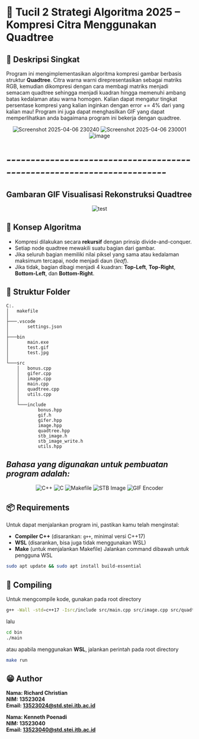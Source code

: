 # **🌳 Tucil 2 Strategi Algoritma 2025 – Kompresi Citra Menggunakan Quadtree**

## **📌 Deskripsi Singkat**
Program ini mengimplementasikan algoritma kompresi gambar berbasis struktur **Quadtree**. Citra warna warni direpresentasikan sebagai matriks RGB, kemudian dikompresi dengan cara membagi matriks menjadi semacam quadtree sehingga menjadi kuadran hingga memenuhi ambang batas kedalaman atau warna homogen. Kalian dapat mengatur tingkat persentase kompresi yang kalian inginkan dengan error += 4% dari yang kalian mau! Program ini juga dapat menghasilkan GIF yang dapat memperlihatkan anda bagaimana program ini bekerja dengan quadtree.

<div align="center">
  
![Screenshot 2025-04-06 230240](https://github.com/user-attachments/assets/c7cb6366-5ebf-491c-8a20-8caa701579fb)
![Screenshot 2025-04-06 230001](https://github.com/user-attachments/assets/0d3b4491-342b-4c3f-9766-d38e7cbb42ba)
![image](https://github.com/user-attachments/assets/19154c12-678b-40d9-8b81-6a1a38d7f630)

</div>

# *-----------------------------------------------------------------------*
## **Gambaran GIF Visualisasi Rekonstruksi Quadtree**
<div align="center">

![test](https://github.com/user-attachments/assets/82413028-8afa-4194-af20-ac5c20032695)

</div>

## **🧠 Konsep Algoritma**
- Kompresi dilakukan secara **rekursif** dengan prinsip divide-and-conquer.
- Setiap node quadtree mewakili suatu bagian dari gambar.
- Jika seluruh bagian memiliki nilai piksel yang sama atau kedalaman maksimum tercapai, node menjadi daun (*leaf*).
- Jika tidak, bagian dibagi menjadi 4 kuadran: **Top-Left**, **Top-Right**, **Bottom-Left**, dan **Bottom-Right**.

## **📁 Struktur Folder**
```
C:.
│   makefile
│   
├───.vscode
│       settings.json
│
├───bin
│       main.exe
│       test.gif
│       test.jpg
│
└───src
    │   bonus.cpp
    │   gifer.cpp
    │   image.cpp
    │   main.cpp
    │   quadtree.cpp
    │   utils.cpp
    │
    └───include
            bonus.hpp
            gif.h
            gifer.hpp
            image.hpp
            quadtree.hpp
            stb_image.h
            stb_image_write.h
            utils.hpp
```

## *Bahasa yang digunakan untuk pembuatan program adalah:*

<div align="center">

![C++](https://img.shields.io/badge/C%2B%2B-00599C?style=for-the-badge&logo=c%2B%2B&logoColor=white)
![C](https://img.shields.io/badge/C-283593?style=for-the-badge&logo=c&logoColor=white)
![Makefile](https://img.shields.io/badge/Makefile-064F8C?style=for-the-badge&logo=gnu&logoColor=white)
![STB Image](https://img.shields.io/badge/STB_Image-FFDD00?style=for-the-badge&logo=stackoverflow&logoColor=black)
![GIF Encoder](https://img.shields.io/badge/GIF_Encoder-FFD700?style=for-the-badge&logo=imagemagick&logoColor=black)

</div>

## 📦 Requirements

Untuk dapat menjalankan program ini, pastikan kamu telah menginstal:

- **Compiler C++** (disarankan: `g++`, minimal versi C++17)
- **WSL** (disarankan, bisa juga tidak menggunakan WSL)
- **Make** (untuk menjalankan Makefile)
Jalankan command dibawah untuk pengguna WSL
```bash
sudo apt update && sudo apt install build-essential
```

## 🔧 Compiling

Untuk mengcompile kode, gunakan pada root directory
```bash
g++ -Wall -std=c++17 -Isrc/include src/main.cpp src/image.cpp src/quadtree.cpp src/utils.cpp src/bonus.cpp src/gifer.cpp -o bin/main.exe
```
lalu 
```bash
cd bin
./main
```
atau apabila menggunakan **WSL**, jalankan perintah pada root directory
```bash
make run
```

## 😁 Author
**Nama: Richard Christian**  
**NIM: 13523024**  
**Email: 13523024@std.stei.itb.ac.id**

**Nama: Kenneth Poenadi**  
**NIM: 13523040**  
**Email: 13523040@std.stei.itb.ac.id**  





